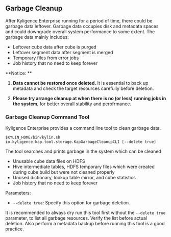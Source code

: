 ## Garbage Cleanup

After Kyligence Enterprise running for a period of time, there could be garbage data leftover. Garbage data occupies disk and metadata spaces and could downgrade overall system performance to some extent. The garbage data mainly includes: 

- Leftover cube data after cube is purged
- Leftover segment data after segment is merged
- Temporary files from error jobs
- Job history that no need to keep forever

**Notice: **

1. **Data cannot be restored once deleted.** It is essential to back up metadata and check the target resources carefully before deletion.

2. **Please try arrange cleanup at when there is no (or less) running jobs in the system**, for better overall stability and perofrmance.

### Garbage Cleanup Command Tool

Kyligence Enterprise provides a command line tool to clean garbage data.

```shell
$KYLIN_HOME/bin/kylin.sh io.kyligence.kap.tool.storage.KapGarbageCleanupCLI [--delete true]
```

The tool searches and prints garbage in the system which can be cleaned

- Unusable cube data files on HDFS
- Hive intermediate tables, HDFS temporary files which were created during cube build but were not cleaned properly
- Unused dictionary, lookup table mirror, and cube statistics
- Job history that no need to keep forever

Parameters:

- `--delete true`: Specify this option for garbage deletion.

It is recommended to always dry run this tool first without the `--delete true` parameter, to list all garbage resources. Verify the list before actual deletion. Also perform a metadata backup before running this tool is a good practice.
